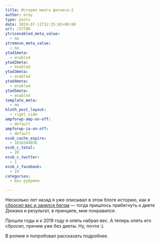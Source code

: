 ```yaml
---
title: История моего фитнеса-2
author: Gray
type: posts
date: 2019-07-11T12:25:02+00:00
url: /57786
ytrssenabled_meta_value:
  - no
ytremove_meta_value:
  - no
ytad1meta:
  - enabled
ytad2meta:
  - enabled
ytad3meta:
  - enabled
ytad4meta:
  - enabled
ytad5meta:
  - enabled
template_meta:
  - no
bluth_post_layout:
  - right_side
ampforwp-amp-on-off:
  - default
ampforwp-ia-on-off:
  - default
essb_cache_expire:
  - 1616344038
essb_c_total:
  - 20
essb_c_twitter:
  - 1
essb_c_facebook:
  - 19
categories:
  - Без рубрики

---
```








Несколько лет назад я уже описывал в этом блоге историю, как я [сбросил вес и занялся бегом][1] — тогда пришлось прибегнуть к диете Дюкана и результат, в принципе, мне понравился. 

Прошли годы и к 2019 году я опять набрал вес. А теперь опять его сбросил, причем уже без диеты. Ну, почти :).

В ролике я попробовал рассказать подробнее.<figure class="wp-block-embed-youtube aligncenter wp-block-embed is-type-video is-provider-youtube wp-embed-aspect-16-9 wp-has-aspect-ratio">

<div class="wp-block-embed__wrapper">
  <span class="embed-youtube" style="text-align:center; display: block;"></span>
</figure>

 [1]: https://blognot.co/11538